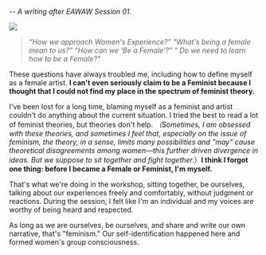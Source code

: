 -- *A writing after EAWAW Session 01.*

![](https://cdn.substack.com/image/fetch/w_1456,c_limit,f_auto,q_auto:good,fl_progressive:steep/https%3A%2F%2Fbucketeer-e05bbc84-baa3-437e-9518-adb32be77984.s3.amazonaws.com%2Fpublic%2Fimages%2Fc1d05bdf-27b7-4796-b282-b53a3256322e_2480x3508.jpeg)

> *“How we approach Women's Experience?”
   “What's being a female mean to us?”
   “How can we ‘Be a Female’?”
   “ Do we need to learn how to be a Female?”*

These questions have always troubled me, including how to define myself as a female artist. **I can't even seriously claim to be a Feminist because I thought that I could not find my place in the spectrum of feminist theory.**

I've been lost for a long time, blaming myself as a feminist and artist couldn't do anything about the current situation. I tried the best to read a lot of feminist theories, but theories don't help. *（Sometimes, I am obsessed with these theories, and sometimes I feel that, especially on the issue of feminism, the theory, in a sense, limits many possibilities and "may" cause theoretical disagreements among women—this further driven divergence in ideas. But we suppose to sit together and fight together.*）**I think I forgot one thing: before I became a Female or Feminist, I'm myself.**

That's what we're doing in the workshop, sitting together, be ourselves, talking about our experiences freely and comfortably, without judgment or reactions. During the session, I felt like I'm an individual and my voices are worthy of being heard and respected.

As long as we are ourselves, be ourselves, and share and write our own narrative, that's "feminism." Our self-identification happened here and formed women's group consciousness.